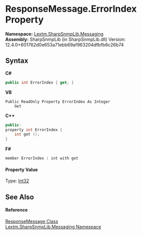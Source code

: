 # ResponseMessage.ErrorIndex Property 
 

**Namespace:**&nbsp;<a href="N_Lextm_SharpSnmpLib_Messaging">Lextm.SharpSnmpLib.Messaging</a><br />**Assembly:**&nbsp;SharpSnmpLib (in SharpSnmpLib.dll) Version: 12.4.0+601762d0e653a71ebb69af963204dfbfb6c26b74

## Syntax

**C#**<br />
``` C#
public int ErrorIndex { get; }
```

**VB**<br />
``` VB
Public ReadOnly Property ErrorIndex As Integer
	Get
```

**C++**<br />
``` C++
public:
property int ErrorIndex {
	int get ();
}
```

**F#**<br />
``` F#
member ErrorIndex : int with get

```


#### Property Value
Type: <a href="https://docs.microsoft.com/dotnet/api/system.int32" target="_blank" rel="noopener noreferrer">Int32</a>

## See Also


#### Reference
<a href="T_Lextm_SharpSnmpLib_Messaging_ResponseMessage">ResponseMessage Class</a><br /><a href="N_Lextm_SharpSnmpLib_Messaging">Lextm.SharpSnmpLib.Messaging Namespace</a><br />